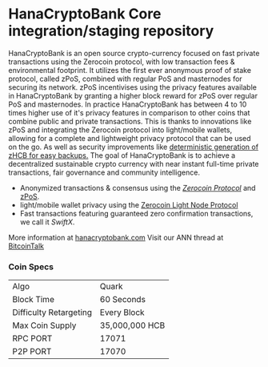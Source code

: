 HanaCryptoBank Core integration/staging repository
=====================================

HanaCryptoBank is an open source crypto-currency focused on fast private transactions using the Zerocoin protocol, with low transaction fees & environmental footprint.  It utilizes the first ever anonymous proof of stake protocol, called zPoS, combined with regular PoS and masternodes for securing its network. zPoS incentivises using the privacy features available in HanaCryptoBank by granting a higher block reward for zPoS over regular PoS and masternodes. In practice HanaCryptoBank has between 4 to 10 times higher use of it's privacy features in comparison to other coins that combine public and private transactions. This is thanks to innovations like zPoS and integrating the Zerocoin protocol into light/mobile wallets, allowing for a complete and lightweight privacy protocol that can be used on the go. As well as security improvements like [deterministic generation of zHCB for easy backups.](https://www.reddit.com/r/hanacryptobank/comments/8gbjf7/how_to_use_deterministic_zerocoin_generation/)
The goal of HanaCryptoBank is to achieve a decentralized sustainable crypto currency with near instant full-time private transactions, fair governance and community intelligence.
- Anonymized transactions & consensus using the [_Zerocoin Protocol_](http://www.hanacryptobank.org/zpiv) and [zPoS](https://hanacryptobank.org/zpos/).
- light/mobile wallet privacy using the [Zerocoin Light Node Protocol](http://hanacryptobank.org/)
- Fast transactions featuring guaranteed zero confirmation transactions, we call it _SwiftX_.

More information at [hanacryptobank.com](http://hanacryptobank.com) Visit our ANN thread at [BitcoinTalk](http://www.bitcointalk.org/index.php?)

### Coin Specs
<table>
<tr><td>Algo</td><td>Quark</td></tr>
<tr><td>Block Time</td><td>60 Seconds</td></tr>
<tr><td>Difficulty Retargeting</td><td>Every Block</td></tr>
<tr><td>Max Coin Supply</td><td>35,000,000 HCB</td></tr>
<tr><td>RPC PORT</td><td>17071</td></tr>
<tr><td>P2P PORT</td><td>17070</td></tr>
</table>
